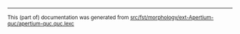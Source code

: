 

* * *

<small>This (part of) documentation was generated from [src/fst/morphology/ext-Apertium-quc/apertium-quc.quc.lexc](https://github.com/giellalt/lang-quc-x-ext-apertium/blob/main/src/fst/morphology/ext-Apertium-quc/apertium-quc.quc.lexc)</small>
